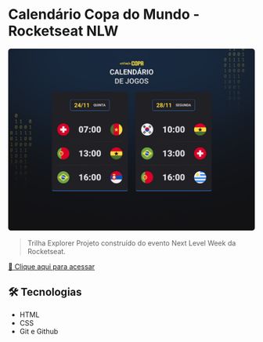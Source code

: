 # Calendário Copa do Mundo - Rocketseat NLW

![preview](./.github/preview.jpg)

> Trilha Explorer
Projeto construído do evento Next Level Week da Rocketseat.

[🔗 Clique aqui para acessar](#)

## 🛠 Tecnologias

- HTML
- CSS
- Git e Github
